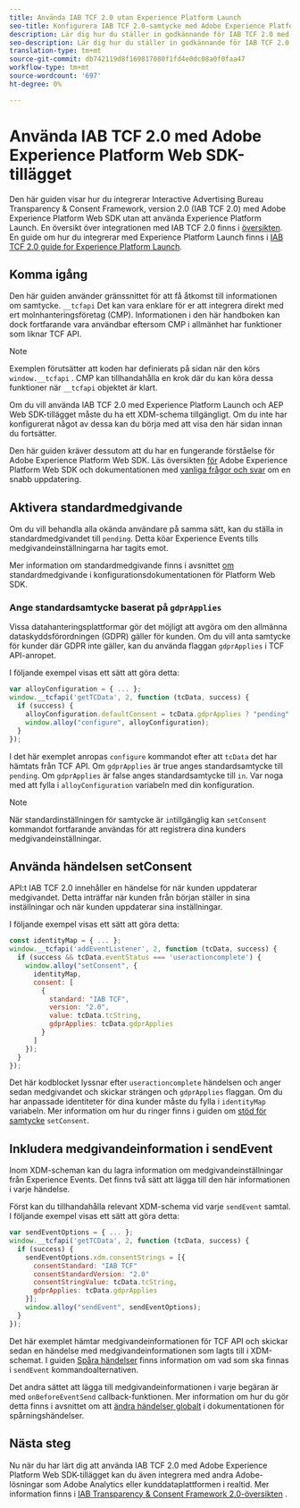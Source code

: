 ```yaml
---
title: Använda IAB TCF 2.0 utan Experience Platform Launch
seo-title: Konfigurera IAB TCF 2.0-samtycke med Adobe Experience Platform Web SDK
description: Lär dig hur du ställer in godkännande för IAB TCF 2.0 med Adobe Experience Platform Web SDK
seo-description: Lär dig hur du ställer in godkännande för IAB TCF 2.0 med Adobe Experience Platform Web SDK
translation-type: tm+mt
source-git-commit: db742119d8f169817080f1fd4e0dc08a0f0faa47
workflow-type: tm+mt
source-wordcount: '697'
ht-degree: 0%

---
```



# Använda IAB TCF 2.0 med Adobe Experience Platform Web SDK-tillägget

Den här guiden visar hur du integrerar Interactive Advertising Bureau Transparency &amp; Consent Framework, version 2.0 (IAB TCF 2.0) med Adobe Experience Platform Web SDK utan att använda Experience Platform Launch. En översikt över integrationen med IAB TCF 2.0 finns i [översikten](./overview.md). En guide om hur du integrerar med Experience Platform Launch finns i [IAB TCF 2.0 guide for Experience Platform Launch](./with-launch.md).

## Komma igång

Den här guiden använder gränssnittet för att få åtkomst till informationen om samtycke. `__tcfapi` Det kan vara enklare för er att integrera direkt med ert molnhanteringsföretag (CMP). Informationen i den här handboken kan dock fortfarande vara användbar eftersom CMP i allmänhet har funktioner som liknar TCF API.

>[!NOTE]
>
>Exemplen förutsätter att koden har definierats på sidan när den körs `window.__tcfapi` . CMP kan tillhandahålla en krok där du kan köra dessa funktioner när `__tcfapi` objektet är klart.

Om du vill använda IAB TCF 2.0 med Experience Platform Launch och AEP Web SDK-tillägget måste du ha ett XDM-schema tillgängligt. Om du inte har konfigurerat något av dessa kan du börja med att visa den här sidan innan du fortsätter.

Den här guiden kräver dessutom att du har en fungerande förståelse för Adobe Experience Platform Web SDK. Läs översikten [för](../../home.md) Adobe Experience Platform Web SDK och dokumentationen med [vanliga frågor och svar](../../web-sdk-faq.md) om en snabb uppdatering.

## Aktivera standardmedgivande

Om du vill behandla alla okända användare på samma sätt, kan du ställa in standardmedgivandet till `pending`. Detta köar Experience Events tills medgivandeinställningarna har tagits emot.

Mer information om standardmedgivande finns i avsnittet [om](../../fundamentals/configuring-the-sdk.md#default-consent) standardmedgivande i konfigurationsdokumentationen för Platform Web SDK.

### Ange standardsamtycke baserat på `gdprApplies`

Vissa datahanteringsplattformar gör det möjligt att avgöra om den allmänna dataskyddsförordningen (GDPR) gäller för kunden. Om du vill anta samtycke för kunder där GDPR inte gäller, kan du använda flaggan `gdprApplies` i TCF API-anropet.

I följande exempel visas ett sätt att göra detta:

```javascript
var alloyConfiguration = { ... };
window.__tcfapi('getTCData', 2, function (tcData, success) {
  if (success) {
    alloyConfiguration.defaultConsent = tcData.gdprApplies ? "pending" : "in";
    window.alloy("configure", alloyConfiguration);
  }
});
```

I det här exemplet anropas `configure` kommandot efter att `tcData` det har hämtats från TCF API. Om `gdprApplies` är true anges standardsamtycke till `pending`. Om `gdprApplies` är false anges standardsamtycke till `in`. Var noga med att fylla i `alloyConfiguration` variabeln med din konfiguration.

>[!NOTE]
>
>När standardinställningen för samtycke är `in`tillgänglig kan `setConsent` kommandot fortfarande användas för att registrera dina kunders medgivandeinställningar.

## Använda händelsen setConsent

API:t IAB TCF 2.0 innehåller en händelse för när kunden uppdaterar medgivandet. Detta inträffar när kunden från början ställer in sina inställningar och när kunden uppdaterar sina inställningar.

I följande exempel visas ett sätt att göra detta:

```javascript
const identityMap = { ... };
window.__tcfapi('addEventListener', 2, function (tcData, success) {
  if (success && tcData.eventStatus === 'useractioncomplete') {
    window.alloy("setConsent", {
      identityMap,
      consent: [
        {
          standard: "IAB TCF",
          version: "2.0",
          value: tcData.tcString,
          gdprApplies: tcData.gdprApplies
        }
      ]
    });
  }
});
```

Det här kodblocket lyssnar efter `useractioncomplete` händelsen och anger sedan medgivandet och skickar strängen och `gdprApplies` flaggan. Om du har anpassade identiteter för dina kunder måste du fylla i `identityMap` variabeln. Mer information om hur du ringer finns i guiden om [stöd för samtycke](../../consent/supporting-consent.md) `setConsent`.

## Inkludera medgivandeinformation i sendEvent

Inom XDM-scheman kan du lagra information om medgivandeinställningar från Experience Events. Det finns två sätt att lägga till den här informationen i varje händelse.

Först kan du tillhandahålla relevant XDM-schema vid varje `sendEvent` samtal. I följande exempel visas ett sätt att göra detta:

```javascript
var sendEventOptions = { ... };
window.__tcfapi('getTCData', 2, function (tcData, success) {
  if (success) {
    sendEventOptions.xdm.consentStrings = [{
      consentStandard: "IAB TCF"
      consentStandardVersion: "2.0"
      consentStringValue: tcData.tcString,
      gdprApplies: tcData.gdprApplies
    }];
    window.alloy("sendEvent", sendEventOptions);
  }
});
```

Det här exemplet hämtar medgivandeinformationen för TCF API och skickar sedan en händelse med medgivandeinformationen som lagts till i XDM-schemat. I guiden [Spåra händelser](../../fundamentals/tracking-events.md) finns information om vad som ska finnas i `sendEvent` kommandoalternativen.

Det andra sättet att lägga till medgivandeinformationen i varje begäran är med `onBeforeEventSend` callback-funktionen. Mer information om hur du gör detta finns i avsnittet om att [ändra händelser globalt](../../fundamentals/tracking-events.md#modifying-events-globally) i dokumentationen för spårningshändelser.

## Nästa steg

Nu när du har lärt dig att använda IAB TCF 2.0 med Adobe Experience Platform Web SDK-tillägget kan du även integrera med andra Adobe-lösningar som Adobe Analytics eller kunddataplattformen i realtid. Mer information finns i [IAB Transparency &amp; Consent Framework 2.0-översikten](./overview.md) .
